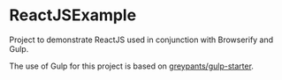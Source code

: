 ReactJSExample
==============

Project to demonstrate ReactJS used in conjunction with Browserify and Gulp.

The use of Gulp for this project is based on [greypants/gulp-starter](https://github.com/greypants/gulp-starter).
